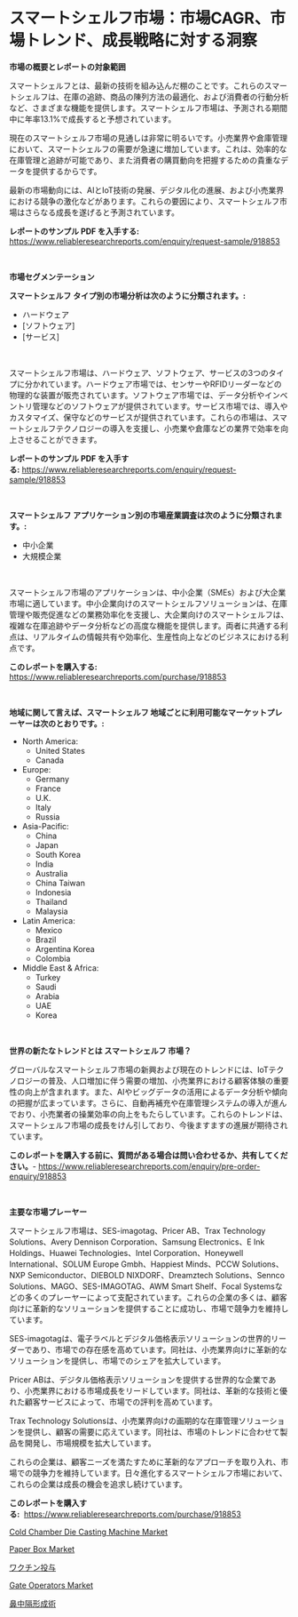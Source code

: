 <p><h1>スマートシェルフ市場：市場CAGR、市場トレンド、成長戦略に対する洞察</h1></p><p><strong>市場の概要とレポートの対象範囲</strong></p>
<p><p>スマートシェルフとは、最新の技術を組み込んだ棚のことです。これらのスマートシェルフは、在庫の追跡、商品の陳列方法の最適化、および消費者の行動分析など、さまざまな機能を提供します。スマートシェルフ市場は、予測される期間中に年率13.1%で成長すると予想されています。</p><p>現在のスマートシェルフ市場の見通しは非常に明るいです。小売業界や倉庫管理において、スマートシェルフの需要が急速に増加しています。これは、効率的な在庫管理と追跡が可能であり、また消費者の購買動向を把握するための貴重なデータを提供するからです。</p><p>最新の市場動向には、AIとIoT技術の発展、デジタル化の進展、および小売業界における競争の激化などがあります。これらの要因により、スマートシェルフ市場はさらなる成長を遂げると予測されています。</p></p>
<p><strong>レポートのサンプル PDF を入手する:</strong> <a href="https://www.reliableresearchreports.com/enquiry/request-sample/918853">https://www.reliableresearchreports.com/enquiry/request-sample/918853</a></p>
<p>&nbsp;</p>
<p><strong>市場セグメンテーション</strong></p>
<p><strong>スマートシェルフ タイプ別の市場分析は次のように分類されます。:</strong></p>
<p><ul><li>ハードウェア</li><li>[ソフトウェア]</li><li>[サービス]</li></ul></p>
<p>&nbsp;</p>
<p><p>スマートシェルフ市場は、ハードウェア、ソフトウェア、サービスの3つのタイプに分かれています。ハードウェア市場では、センサーやRFIDリーダーなどの物理的な装置が販売されています。ソフトウェア市場では、データ分析やインベントリ管理などのソフトウェアが提供されています。サービス市場では、導入やカスタマイズ、保守などのサービスが提供されています。これらの市場は、スマートシェルフテクノロジーの導入を支援し、小売業や倉庫などの業界で効率を向上させることができます。</p></p>
<p><strong>レポートのサンプル PDF を入手する:</strong>&nbsp;<a href="https://www.reliableresearchreports.com/enquiry/request-sample/918853">https://www.reliableresearchreports.com/enquiry/request-sample/918853</a></p>
<p>&nbsp;</p>
<p><strong> スマートシェルフ アプリケーション別の市場産業調査は次のように分類されます。:</strong></p>
<p><ul><li>中小企業</li><li>大規模企業</li></ul></p>
<p>&nbsp;</p>
<p><p>スマートシェルフ市場のアプリケーションは、中小企業（SMEs）および大企業市場に適しています。中小企業向けのスマートシェルフソリューションは、在庫管理や販売促進などの業務効率化を支援し、大企業向けのスマートシェルフは、複雑な在庫追跡やデータ分析などの高度な機能を提供します。両者に共通する利点は、リアルタイムの情報共有や効率化、生産性向上などのビジネスにおける利点です。</p></p>
<p><strong>このレポートを購入する:</strong>&nbsp; <a href="https://www.reliableresearchreports.com/purchase/918853">https://www.reliableresearchreports.com/purchase/918853</a></p>
<p>&nbsp;</p>
<p><strong>地域に関して言えば、スマートシェルフ 地域ごとに利用可能なマーケットプレーヤーは次のとおりです。:</strong></p>
<p><ul>
    <li>
        North America:
        <ul>
            <li>United States</li>
            <li>Canada</li>
        </ul>
    </li>
    <li>
        Europe:
        <ul>
            <li>Germany</li>
            <li>France</li>
            <li>U.K.</li>
            <li>Italy</li>
            <li>Russia</li>
        </ul>
    </li>
    <li>
        Asia-Pacific:
        <ul>
            <li>China</li>
            <li>Japan</li>
            <li>South Korea</li>
            <li>India</li>
            <li>Australia</li>
            <li>China Taiwan</li>
            <li>Indonesia</li>
            <li>Thailand</li>
            <li>Malaysia</li>
        </ul>
    </li>
    <li>
        Latin America:
        <ul>
            <li>Mexico</li>
            <li>Brazil</li>
            <li>Argentina Korea</li>
            <li>Colombia</li>
        </ul>
    </li>
    <li>
        Middle East & Africa:
        <ul>
            <li>Turkey</li>
            <li>Saudi</li>
            <li>Arabia</li>
            <li>UAE</li>
            <li>Korea</li>
        </ul>
    </li>
    </ul></p>
<p>&nbsp;</p>
<p><strong>世界の新たなトレンドとは スマートシェルフ 市場？</strong></p>
<p><p>グローバルなスマートシェルフ市場の新興および現在のトレンドには、IoTテクノロジーの普及、人口増加に伴う需要の増加、小売業界における顧客体験の重要性の向上が含まれます。また、AIやビッグデータの活用によるデータ分析や傾向の把握が広まっています。さらに、自動再補充や在庫管理システムの導入が進んでおり、小売業者の操業効率の向上をもたらしています。これらのトレンドは、スマートシェルフ市場の成長をけん引しており、今後ますますの進展が期待されています。</p></p>
<p><strong>このレポートを購入する前に、質問がある場合は問い合わせるか、共有してください。</strong>- <a href="https://www.reliableresearchreports.com/enquiry/pre-order-enquiry/918853">https://www.reliableresearchreports.com/enquiry/pre-order-enquiry/918853</a></p>
<p>&nbsp;</p>
<p><strong>主要な市場プレーヤー</strong></p>
<p><p>スマートシェルフ市場は、SES-imagotag、Pricer AB、Trax Technology Solutions、Avery Dennison Corporation、Samsung Electronics、E Ink Holdings、Huawei Technologies、Intel Corporation、Honeywell International、SOLUM Europe Gmbh、Happiest Minds、PCCW Solutions、NXP Semiconductor、DIEBOLD NIXDORF、Dreamztech Solutions、Sennco Solutions、MAGO、SES-IMAGOTAG、AWM Smart Shelf、Focal Systemsなどの多くのプレーヤーによって支配されています。これらの企業の多くは、顧客向けに革新的なソリューションを提供することに成功し、市場で競争力を維持しています。</p><p>SES-imagotagは、電子ラベルとデジタル価格表示ソリューションの世界的リーダーであり、市場での存在感を高めています。同社は、小売業界向けに革新的なソリューションを提供し、市場でのシェアを拡大しています。</p><p>Pricer ABは、デジタル価格表示ソリューションを提供する世界的な企業であり、小売業界における市場成長をリードしています。同社は、革新的な技術と優れた顧客サービスによって、市場での評判を高めています。</p><p>Trax Technology Solutionsは、小売業界向けの画期的な在庫管理ソリューションを提供し、顧客の需要に応えています。同社は、市場のトレンドに合わせて製品を開発し、市場規模を拡大しています。</p><p>これらの企業は、顧客ニーズを満たすために革新的なアプローチを取り入れ、市場での競争力を維持しています。日々進化するスマートシェルフ市場において、これらの企業は成長の機会を追求し続けています。</p></p>
<p><strong>このレポートを購入する:</strong>&nbsp;&nbsp;<a href="https://www.reliableresearchreports.com/purchase/918853">https://www.reliableresearchreports.com/purchase/918853</a></p>
<p><p><a href="https://issuu.com/reportprime-2/docs/cold-chamber-die-casting-machine-market-size-2030.">Cold Chamber Die Casting Machine Market</a></p><p><a href="https://issuu.com/reportprime-2/docs/paper-box-market-size-2030.pptx">Paper Box Market</a></p><p><a href="https://github.com/lababdou/Market-Research-Report-List-2/blob/main/7009378182718.md">ワクチン投与</a></p><p><a href="https://github.com/mabutironaldo/Market-Research-Report-List-3/blob/main/gate-operators-market.md">Gate Operators Market</a></p><p><a href="https://github.com/mohamedbakry57/Market-Research-Report-List-2/blob/main/3462346182717.md">鼻中隔形成術</a></p></p>